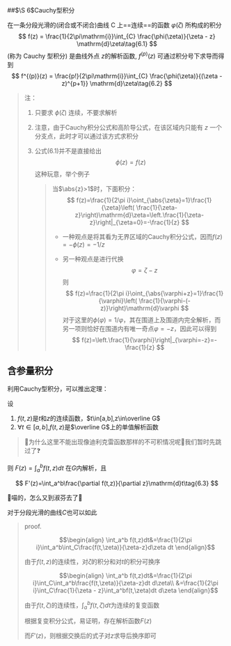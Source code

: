 ##$\S 6$Cauchy型积分

在一条分段光滑的(闭合或不闭合)曲线 C 上==连续==的函数 $φ(ζ)$ 所构成的积分
$$
f(z) = \frac{1}{2\pi\mathrm{i}}\int_{C} \frac{\phi(\zeta)}{\zeta - z} \mathrm{d}\zeta\tag{6.1}
$$
(称为 Cauchy 型积分) 是曲线外点 $z$的解析函数, $f^{(p)}(z)$ 可通过积分号下求导而得到
$$
f^{(p)}(z) = \frac{p!}{2\pi\mathrm{i}}\int_{C} \frac{\phi(\zeta)}{(\zeta - z)^{p+1}} \mathrm{d}\zeta\tag{6.2}
$$

> 注：
>
> 1. 只要求 $\phi(ζ)$ 连续，不要求解析
>
> 2. 注意，由于Cauchy积分公式和高阶导公式，在该区域内只能有 $z$ 一个分支点，此时才可以通过该方式求积分
>
> 3. 公式$(6.1)$并不是直接给出
>    $$
>    \phi(z)=f(z)
>    $$
>    这种玩意，举个例子
>
>    > 当$\abs{z}>1$时，下面积分：
>    > $$
>    > f(z)=\frac{1}{2\pi i}\oint_{\abs{\zeta}=1}\frac{1}{\zeta}\left( \frac{1}{\zeta-z}\right)\mathrm{d}\zeta=\left.\frac{1}{\zeta-z}\right|_{\zeta=0}=-\frac{1}{z}
>    > $$
>    >
>    > + 一种观点是将其看为无界区域的Cauchy积分公式，因而$f(z)=-\phi(z)=-1/z$
>    >
>    > + 另一种观点是进行代换
>    >   $$
>    >   \varphi=\zeta-z
>    >   $$
>    >   则
>    >   $$
>    >   f(z)=\frac{1}{2\pi i}\oint_{\abs{\varphi+z}=1}\frac{1}{\varphi}\left( \frac{1}{\varphi-(-z)}\right)\mathrm{d}\varphi
>    >   $$
>    >   对于这里的$\phi(\varphi)=1/\varphi$，其在围道上及围道内完全解析，而另一项则恰好在围道内有唯一奇点$\varphi=-z$，因此可以得到
>    >   $$
>    >   f(z)=\left.\frac{1}{\varphi}\right|_{\varphi=-z}=-\frac{1}{z}
>    >   $$

## 含参量积分

利用Cauchy型积分，可以推出定理：

设

  1. $f(t,z)$是$t$和$z$的连续函数，$t\in[a,b],z\in\overline G$
  2. $\forall t\in [ a, b]$,$f(t,z)$是$\overline G$上的单值解析函数

> 🤔为什么这里不能出现像迪利克雷函数那样的不可积情况呢🤔我们暂时先跳过了❓

 则 $F(z)=\int_a^bf(t,z)dt$ 在$G$内解析，且

$$
F'(z)=\int_a^b\frac{\partial f(t,z)}{\partial z}\mathrm{d}t\tag{6.3}
$$


 🤔喵的，怎么又到淑芬去了🤔

 对于分段光滑的曲线$C$也可以如此

> proof.
>
> ```math
> \begin{align}
> \int_a^b f(t,z)dt&=\frac{1}{2\pi i}\int_a^b\int_C\frac{f(t,\zeta)}{\zeta-z}d\zeta dt
> \end{align}
> ```
>
> 由于$f(t,z)$的连续性，对$\zeta$的积分和对$t$的积分可换序
>
> ```math
> \begin{align}
> \int_a^b f(t,z)dt&=\frac{1}{2\pi i}\int_C\int_a^b\frac{f(t,\zeta)}{\zeta-z}dt d\zeta\\
> &=\frac{1}{2\pi i}\int_C\frac{1}{\zeta - z}\int_a^bf(t,\zeta)dt d\zeta
> \end{align}
> ```
>
> 由于$f(t,\zeta)$的连续性，$\int_a^bf(t,\zeta)dt$为连续的复变函数
>
> 根据复变积分公式，易证明，存在解析函数$F(z)$
>
> 而$F'(z)$，则根据交换后的式子对$z$求导后换序即可